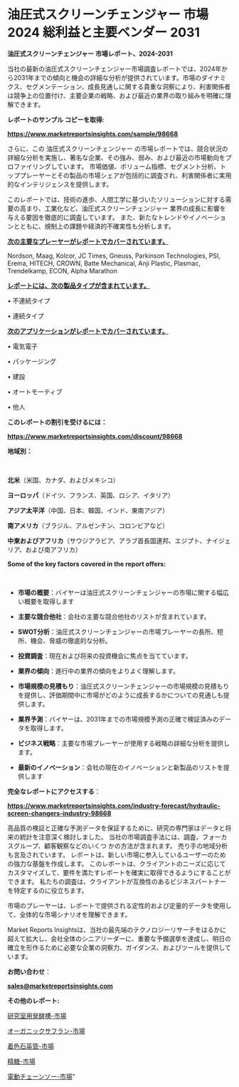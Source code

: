# 油圧式スクリーンチェンジャー 市場 2024 総利益と主要ベンダー 2031

<strong>油圧式スクリーンチェンジャー 市場レポート、2024-2031</strong>

当社の最新の油圧式スクリーンチェンジャー市場調査レポートでは、2024年から2031年までの傾向と機会の詳細な分析が提供されています。市場のダイナミクス、セグメンテーション、成長見通しに関する貴重な洞察により、利害関係者は競争上の位置付け、主要企業の戦略、および最近の業界の取り組みを明確に理解できます。



<strong>レポートのサンプル コピーを取得:</strong> <a href=https://www.marketreportsinsights.com/sample/98668>

<strong><u>https://www.marketreportsinsights.com/sample/98668</u></strong></a>

さらに、この 油圧式スクリーンチェンジャー の市場レポートでは、競合状況の詳細な分析を実施し、著名な企業、その強み、弱み、および最近の市場動向をプロファイリングしています。 市場価値、ボリューム指標、セグメント分析、トッププレーヤーとその製品の市場シェアが包括的に調査され、利害関係者に実用的なインテリジェンスを提供します。

このレポートでは、技術の進歩、人間工学に基づいたソリューションに対する需要の高まり、工業化など、油圧式スクリーンチェンジャー 業界の成長に影響を与える要因を徹底的に調査しています。 また、新たなトレンドやイノベーションとともに、規制上の課題や経済的不確実性も分析します。



<strong><u>次の主要なプレーヤーがレポートでカバーされています。</u></strong>

Nordson, Maag, Kolcor, JC Times, Gneuss, Parkinson Technologies, PSI, Erema, HITECH, CROWN, Batte Mechanical, Anji Plastic, Plasmac, Trendelkamp, ECON, Alpha Marathon



<strong><u><b>レポートには、次の製品タイプが含まれています。</b></u></strong>

• 不連続タイプ

• 連続タイプ



<strong><u><b>次のアプリケーションがレポートでカバーされています。</b></u></strong>

• 電気電子

• パッケージング

• 建設

• オートモーティブ

• 他人



<strong><b>このレポートの割引を受けるには：</b></strong>

<a href=https://www.marketreportsinsights.com/discount/98668>

<strong><u>https://www.marketreportsinsights.com/discount/98668</u></strong></a>



<strong>地域別：</strong>

<strong> </strong>



<strong>北米</strong>（米国、カナダ、およびメキシコ）



<strong>ヨーロッパ</strong>（ドイツ、フランス、英国、ロシア、イタリア）



<strong>アジア太平洋</strong>（中国、日本、韓国、インド、東南アジア）



<strong>南アメリカ</strong>（ブラジル、アルゼンチン、コロンビアなど）



<strong>中東およびアフリカ</strong>（サウジアラビア、アラブ首長国連邦、エジプト、ナイジェリア、および南アフリカ）



<strong>Some of the key factors covered in the report offers:</strong>

<strong> </strong>
<ul>
  <li>

<strong>市場の概要</strong>：バイヤーは油圧式スクリーンチェンジャーの市場に関する幅広い概要を取得します</li>
  <li>

<strong>主要な競合他社</strong>：会社の主要な競合他社のリストが含まれています。</li>
  <li>

<strong>SWOT分析</strong>：油圧式スクリーンチェンジャーの市場プレーヤーの長所、短所、機会、脅威の徹底的な分析。</li>
  <li>

<strong>投資調査</strong>：現在および将来の投資機会に焦点を当てています。</li>
  <li>

<strong>業界の傾向</strong>：進行中の業界の傾向をよりよく理解します。</li>
  <li>

<strong>市場規模の見積もり</strong>：油圧式スクリーンチェンジャーの市場規模の見積もり を提供し、評価期間中に市場がどのように成長するかについての見通しも提供します。</li>
  <li>

<strong>業界予測</strong>：バイヤーは、2031年までの市場規模予測の正確で検証済みのデータを取得します。</li>
  <li>

<strong>ビジネス戦略</strong>：主要な市場プレーヤーが使用する戦略の詳細な分析を提供します。</li>
  <li>

<strong>最新のイノベーション</strong>：会社の現在のイノベーションと新製品のリストを提供します</li>
</ul>


<strong>完全なレポートにアクセスする</strong>：

<a href=https://www.marketreportsinsights.com/industry-forecast/hydraulic-screen-changers-industry-98668>

<strong><u>https://www.marketreportsinsights.com/industry-forecast/hydraulic-screen-changers-industry-98668</u></strong></a>

高品質の検証と正確な予測データを保証するために、研究の専門家はデータと将来の統計を注意深く検討しました。 当社の市場調査手法には、調査、フォーカスグループ、顧客観察などのいくつ かの方法が含まれます。 売り手の地域分析も言及されています。 レポートは、新しい市場に参入しているユーザーのための強力な基盤を作成します。 このレポートは、クライアントのニーズに応じてカスタマイズして、要件を満たすレポートを確実に取得できるようにすることができます。 私たちの調査は、クライアントが互換性のあるビジネスパートナーを特定するのに役立ちます。

市場のプレーヤーは、レポートで提供される定性的および定量的データを使用して、全体的な市場シナリオを理解できます。

Market Reports Insightsは、当社の最先端のテクノロジーリサーチをはるかに超えて拡大し、会社全体のシニアリーダーに、重要な予備選挙を達成し、明日の確立を形作るために必要な企業の洞察力、ガイダンス、およびツールを提供しています。



<strong><b>お問い合わせ</b></strong>：

<a href=mailto:sales@marketreportsinsights.com>

<strong><u>sales@marketreportsinsights.com</u></strong></a>



<strong>その他のレポート:</strong>

<a href=https://www.linkedin.com/pulse/研究室用発酵槽-市場-2023-年のダイナミクスとビジネストレンド-2030-qxf8f/>研究室用発酵槽-市場</a>

<a href=https://www.linkedin.com/pulse/オーガニックサフラン-市場-2023-最新の-cagr-および成長分析-m2opf/>オーガニックサフラン-市場</a>

<a href=https://www.linkedin.com/pulse/着色石英管-市場-2030-年までの需要に焦点を当てた-2023-年調査レポート-frtzf/>着色石英管-市場</a>

<a href=https://www.linkedin.com/pulse/精糖-市場-2023-総利益と主要ベンダー-2030-market-mysteries-decoded-360-analy-sjbpf/>精糖-市場</a>

<a href=https://www.linkedin.com/pulse/電動チェーンソー-市場-2023-swot-分析と成長率-2030-yhvxf/>電動チェーンソー-市場</a>"
